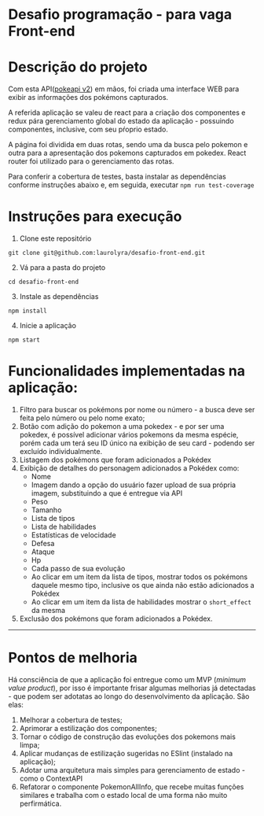 # Desafio programação - para vaga Front-end
# Descrição do projeto

Com esta API([pokeapi v2](https://pokeapi.co/docsv2/#)) em mãos, foi criada uma interface WEB para exibir as informações dos pokémons capturados.

A referida aplicação se valeu de react para a criação dos componentes e redux pára gerenciamento global do estado da aplicação - possuindo componentes, inclusive, com seu pŕoprio estado.

A página foi dividida em duas rotas, sendo uma da busca pelo pokemon e outra para a apresentação dos pokemons capturados em pokedex. React router foi utilizado para o gerenciamento das rotas.

Para conferir a cobertura de testes, basta instalar as dependências conforme instruções abaixo e, em seguida, executar `npm run test-coverage`

# Instruções para execução

1. Clone este repositório

`git clone git@github.com:laurolyra/desafio-front-end.git`

2. Vá para a pasta do projeto

`cd desafio-front-end`

3. Instale as dependências

`npm install`

4. Inicie a aplicação

`npm start`

# Funcionalidades implementadas na aplicação:

1. Filtro para buscar os pokémons por nome ou número - a busca deve ser feita pelo número ou pelo nome exato;
2. Botão com adição do pokemon a uma pokedex - e por ser uma pokedex, é possível adicionar vários pokemons da mesma espécie, porém cada um terá seu ID único na exibição de seu card - podendo ser excluído individualmente.
3. Listagem dos pokémons que foram adicionados a Pokédex
4. Exibição de detalhes do personagem adicionados a Pokédex como: 
    - Nome
    - Imagem dando a opção do usuário fazer upload de sua própria imagem, substituindo a que é entregue via API
    - Peso
    - Tamanho
    - Lista de tipos
    - Lista de habilidades
    - Estatísticas de velocidade
    - Defesa
    - Ataque
    - Hp
    - Cada passo de sua evolução
    - Ao clicar em um item da lista de tipos, mostrar todos os pokémons daquele mesmo tipo, inclusive os que ainda não estão adicionados a Pokédex
    - Ao clicar em um item da lista de habilidades mostrar o `short_effect` da mesma
5. Exclusão dos pokémons que foram adicionados a Pokédex.

---

# Pontos de melhoria
Há consciência de que a aplicação foi entregue como um MVP (_minimum value product_), por isso é importante frisar algumas melhorias já detectadas - que podem ser adotatas ao longo do desenvolvimento da aplicação. São elas:

1. Melhorar a cobertura de testes;
2. Aprimorar a estilização dos componentes;
3. Tornar o código de construção das evoluções dos pokemons mais limpa;
4. Aplicar mudanças de estilização sugeridas no ESlint (instalado na aplicação);
5. Adotar uma arquitetura mais simples para gerenciamento de estado - como o ContextAPI
6. Refatorar o componente PokemonAllInfo, que recebe muitas funções similares e trabalha com o estado local de uma forma não muito perfirmática.